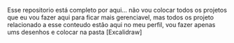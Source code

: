 Esse repositorio está completo por aqui... não vou colocar todos os projetos que eu vou fazer aqui para ficar mais gerenciavel, mas todos os projeto relacionado a esse conteudo estão aqui no meu perfil, vou fazer apenas ums desenhos e colocar na pasta [Excalidraw]